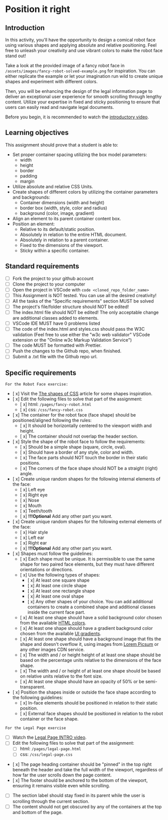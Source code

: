 # Position it right

## Introduction

In this activity, you'll have the opportunity to design a comical robot face using various shapes and applying absolute and relative positioning. Feel free to unleash your creativity and use vibrant colors to make the robot face stand out!

Take a look at the provided image of a fancy robot face in `/assets/images/fancy-robot-solved-example.png` for inspiration. You can either replicate the example or let your imagination run wild to create unique shapes and experiment with different colors.

Then, you will be enhancing the design of the legal information page to deliver an exceptional user experience for smooth scrolling through lengthy content. Utilize your expertise in fixed and sticky positioning to ensure that users can easily read and navigate legal documents.

Before you begin, it is recommended to watch the [introductory video](https://www.loom.com/share/3c655c8a97ce4783a4698d7968c03c33?sid=c05fcac8-f559-4de4-9ccd-6f167be3d6bd).

## Learning objectives

This assignment should prove that a student is able to:

- Set proper container spacing utilizing the box model parameters:
  - width
  - height
  - border
  - padding
  - margin
- Utilize absolute and relative CSS Units.
- Create shapes of different colors by utilizing the container parameters and backgrounds:
  - Container dimensions (width and height)
  - border box (width, style, color and radius)
  - background (color, image, gradient)
- Align an element to its parent container content box.
- Position an element:
  - Relative to its default/static position.
  - Absolutely in relation to the entire HTML document.
  - Absolutely in relation to a parent container.
  - Fixed to the dimensions of the viewport.
  - Sticky within a specific container.

## Standard requirements

- [ ] Fork the project to your github account
- [ ] Clone the project to your computer
- [ ] Open the project in VSCode with `code <cloned_repo_folder_name>`
- [ ] This Assignment is NOT tested. You can use all the desired creativity!
- [ ] All the tasks of the "Specific requirements" section MUST be solved
- [ ] The project's file/folder structure should NOT be edited!
- [ ] The index.html file should NOT be edited! The only acceptable change are additional classes added to elements.
- [ ] VSCode IDE MUST have 0 problems listed
- [ ] The code of the index.html and styles.css should pass the W3C validation (Feel free to use either the "w3c web validator" VSCode extension or the "Online w3c Markup Validation Service")
- [ ] The code MUST be formatted with Prettier.
- [ ] Push the changes to the Github repo, when finished.
- [ ] Submit a .txt file with the Github repo url.

## Specific requirements

`For the Robot Face exercise:`

- [ x] Visit the [The shapes of CSS](https://css-tricks.com/the-shapes-of-css/) article for some shapes inspiration.
- [ x] Edit the following files to solve that part of the assignment:
  - [ x] html: `/pages/fancy-robot.html`
  - [ x] css: `/css/fancy-robot.css`
- [ x] The container for the robot face (face shape) should be positioned/aligned following the rules:
  - [ x] It should be horizontally centered to the viewport width and height.
  - [ x] The container should not overlap the header section.
- [ x] Style the shape of the robot face to follow the requirements:
  - [ x] Should be a simple shape (square, circle, oval).
  - [ x] Should have a border of any style, color and width.
  - [ x] The face parts should NOT touch the border in their static positions.
  - [ x] The corners of the face shape should NOT be a straight (right) angle.
- [ x] Create unique random shapes for the following internal elements of the face:
  - [ x] Left eye
  - [ x] Right eye
  - [ x] Nose
  - [ x] Mouth
  - [ x] Teeth/tooth
  - [ x] **!!!Optional** Add any other part you want.
- [ x] Create unique random shapes for the following external elements of the face:
  - [ x] Hair style
  - [ x] Left ear
  - [ x] Right ear
  - [ x] **!!!Optional** Add any other part you want.
- [ x] Shapes must follow the guidelines:
  - [ x] Each shape must be unique. It is permissible to use the same shape for two paired face elements, but they must have different orientations or directions.
  - [ x] Use the following types of shapes:
    - [ x] At least one square shape
    - [ x] At least one circle shape
    - [ x] At least one rectangle shape
    - [ x] At least one oval shape
    - [ x] Any other shapes of your choice. You can add additional containers to create a combined shape and additional classes inside the current face part.
  - [ x] At least one shape should have a solid background color chosen from the available [HTML colors](https://www.w3schools.com/html/html_colors.asp).
  - [ x] At least one shape should have a gradient background color chosen from the available [UI gradients](https://uigradients.com/).
  - [ x] At least one shape should have a background image that fits the shape and doesn't overflow it, using images from [Lorem Picsum](https://picsum.photos/) or any other images CDN service.
  - [ x] The width and / or height height of at least one shape should be based on the percentage units relative to the dimensions of the face shape.
  - [ x] The width and / or height of at least one shape should be based on relative units relative to the font size.
  - [ x] At least one shape should have an opacity of 50% or be semi-transparent.
- [ x] Position the shapes inside or outside the face shape according to the following guidelines:
  - [ x] In-face elements should be positioned in relation to their static position.
  - [ x] External face shapes should be positioned in relation to the robot container or the face shape.

`For the Legal Page exercise`

- [ ] Watch the [Legal Page INTRO video](https://www.loom.com/share/3c655c8a97ce4783a4698d7968c03c33?sid=b776b29f-cecb-4cc7-8663-7c3f1722f190).
- [ ] Edit the following files to solve that part of the assignment:
  - [ ] html: `/pages/legal-page.html`
  - [ ] css: `/css/legal-page.css`
- [ x] The page heading container should be "pinned" in the top right beneath the header and take the full width of the viewport, regardless of how far the user scrolls down the page content.
- [ x] The footer should be anchored to the bottom of the viewport, ensuring it remains visible even while scrolling.
- [ ] The section label should stay fixed in its parent while the user is scrolling through the current section.
- [ ] The content should not get obscured by any of the containers at the top and bottom of the page.